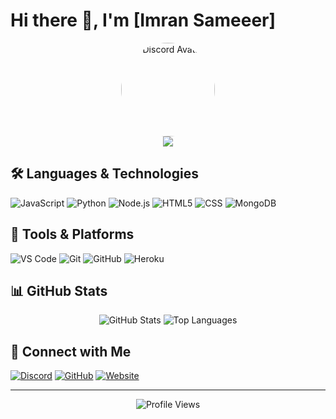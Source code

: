 
# Hi there 👋, I'm [Imran Sameeer]

<div align="center">
  <img src="[YOUR_DISCORD_AVATAR_URL](https://images-ext-1.discordapp.net/external/jDshiXGuWtrMDCHfutrFYrVV_GPCR32hOeb4nB-uPGY/%3Fsize%3D4096/https/cdn.discordapp.com/avatars/880010973216387193/7eed40114f111eb2893284859b7163ac.webp?format=webp)" alt="Discord Avatar" width="150" style="border-radius:50%;"/>
  <br/>
  <img src="https://img.shields.io/badge/Discord-YourName%231234-5865F2?style=for-the-badge&logo=discord&logoColor=white"/>
</div>

## 🛠️ Languages & Technologies

![JavaScript](https://img.shields.io/badge/JavaScript-F7DF1E?style=for-the-badge&logo=javascript&logoColor=black)
![Python](https://img.shields.io/badge/Python-3776AB?style=for-the-badge&logo=python&logoColor=white)
![Node.js](https://img.shields.io/badge/Node.js-43853D?style=for-the-badge&logo=node.js&logoColor=white)
![HTML5](https://img.shields.io/badge/HTML5-E34F26?style=for-the-badge&logo=html5&logoColor=white)
![CSS](https://img.shields.io/badge/CSS3-1572B6?style=for-the-badge&logo=css3&logoColor=white)
![MongoDB](https://img.shields.io/badge/MongoDB-4EA94B?style=for-the-badge&logo=mongodb&logoColor=white)

## 🔧 Tools & Platforms

![VS Code](https://img.shields.io/badge/VS_Code-0078D4?style=for-the-badge&logo=visual%20studio%20code&logoColor=white)
![Git](https://img.shields.io/badge/Git-F05032?style=for-the-badge&logo=git&logoColor=white)
![GitHub](https://img.shields.io/badge/GitHub-100000?style=for-the-badge&logo=github&logoColor=white)
![Heroku](https://img.shields.io/badge/Heroku-430098?style=for-the-badge&logo=heroku&logoColor=white)

## 📊 GitHub Stats

<div align="center">
  <img src="https://github-readme-stats.vercel.app/api?username=YOURUSERNAME&show_icons=true&theme=radical" alt="GitHub Stats" />
  <img src="https://github-readme-stats.vercel.app/api/top-langs/?username=YOURUSERNAME&layout=compact&theme=radical" alt="Top Languages" />
</div>

## 🤝 Connect with Me

[![Discord](https://img.shields.io/badge/Discord-YourName%231234-7289DA?style=for-the-badge&logo=discord&logoColor=white)](https://discord.gg/your-server)
[![GitHub](https://img.shields.io/badge/GitHub-YOURUSERNAME-181717?style=for-the-badge&logo=github&logoColor=white)](https://github.com/YOURUSERNAME)
[![Website](https://img.shields.io/badge/Website-YourSite.com-FF7139?style=for-the-badge&logo=Firefox-Browser&logoColor=white)](https://your-website.com)

---
<div align="center">
  <img src="https://komarev.com/ghpvc/?username=YOURUSERNAME&color=blue&style=flat-square&label=Profile+Views" alt="Profile Views"/>
</div>
